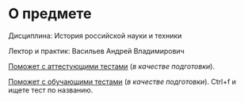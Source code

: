# О предмете
Дисциплина: История российской науки и техники

Лектор и практик: Васильев Андрей Владимирович

[Поможет с аттестующими тестами](https://eat-more.narod.ru/index.html) (_в качестве подготовки_).

[Поможет с обучающими тестами](https://studfile.net/spbgu-itmo/145/folder:8167/) (_в качестве подготовки_). Ctrl+f и ищете тест по названию.
